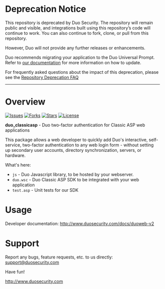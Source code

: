 # Deprecation Notice

This repository is deprecated by Duo Security.  The repository will remain public and visible, and integrations built using this repository’s code will continue to work.  You can also continue to fork, clone, or pull from this repository.

However, Duo will not provide any further releases or enhancements.

Duo recommends migrating your application to the Duo Universal Prompt. Refer to [our documentation](https://duo.com/docs/universal-prompt-update-guide) for more information on how to update.

For frequently asked questions about the impact of this deprecation, please see the [Repository Deprecation FAQ](https://duosecurity.github.io/faq.html)

----

# Overview

[![Issues](https://img.shields.io/github/issues/duosecurity/duo_classicasp)](https://github.com/duosecurity/duo_classicasp/issues)
[![Forks](https://img.shields.io/github/forks/duosecurity/duo_classicasp)](https://github.com/duosecurity/duo_classicasp/network/members)
[![Stars](https://img.shields.io/github/stars/duosecurity/duo_classicasp)](https://github.com/duosecurity/duo_classicasp/stargazers)
[![License](https://img.shields.io/badge/License-View%20License-orange)](https://github.com/duosecurity/duo_classicasp/blob/master/LICENSE)

**duo_classicasp** - Duo two-factor authentication for Classic ASP web applications

This package allows a web developer to quickly add Duo's interactive, self-service, two-factor authentication to any web login form - without setting up secondary user accounts, directory synchronization, servers, or hardware.

What's here:

* `js` - Duo Javascript library, to be hosted by your webserver.
* `duo.wsc` - Duo Classic ASP SDK to be integrated with your web application
* `test.asp` -  Unit tests for our SDK

# Usage

Developer documentation: <http://www.duosecurity.com/docs/duoweb-v2>

# Support

Report any bugs, feature requests, etc. to us directly:
support@duosecurity.com

Have fun!

<http://www.duosecurity.com>
